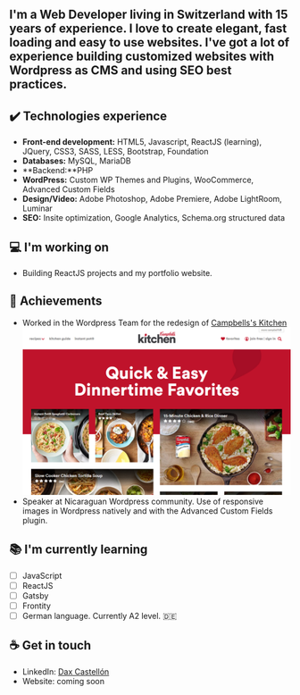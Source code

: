 I'm a Web Developer living in Switzerland with 15 years of experience. I love to create elegant, fast loading and easy to use websites. I've got a lot of experience building customized websites with Wordpress as CMS and using SEO best practices.
---

## ✔️ Technologies experience 
* **Front-end development:** HTML5, Javascript, ReactJS (learning), JQuery, CSS3, SASS, LESS, Bootstrap, Foundation
* **Databases:** MySQL, MariaDB
* **Backend:**PHP
* **WordPress:** Custom WP Themes and Plugins, WooCommerce, Advanced Custom Fields
* **Design/Video:** Adobe Photoshop, Adobe Premiere, Adobe LightRoom, Luminar
* **SEO:** Insite optimization, Google Analytics, Schema.org structured data

## 💻 I'm working on
- Building ReactJS projects and my portfolio website.

## 👑 Achievements
* Worked in the Wordpress Team for the redesign of <a href = "https://www.campbells.com/kitchen/">Campbells's Kitchen</a>
<img src= "https://github.com/dcaste/dcaste/blob/master/dcaste-campbells.png"></img>
* Speaker at Nicaraguan Wordpress community. Use of responsive images in Wordpress natively and with the Advanced Custom Fields plugin.

## 📚 I'm currently learning
* [ ] JavaScript
* [ ] ReactJS
* [ ] Gatsby
* [ ] Frontity
* [ ] German language. Currently A2 level. :de:

## ☕ Get in touch
- LinkedIn: <a href = "https://www.linkedin.com/in/daxcastellonmeyrat/">Dax Castellón</a>
- Website: coming soon
<br>
<br>
